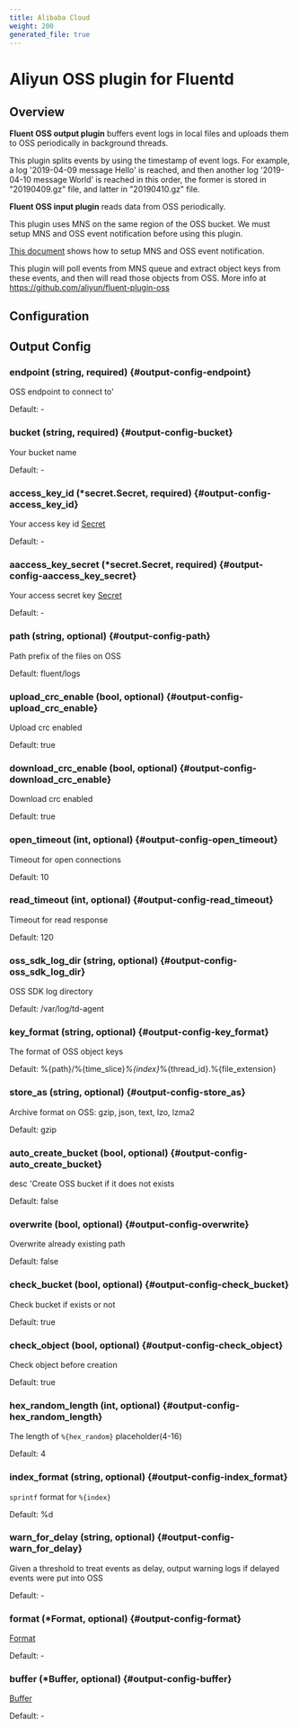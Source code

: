 ```yaml
---
title: Alibaba Cloud
weight: 200
generated_file: true
---
```


# Aliyun OSS plugin for Fluentd
## Overview
**Fluent OSS output plugin** buffers event logs in local files and uploads them to OSS periodically in background threads.

This plugin splits events by using the timestamp of event logs. For example,  a log '2019-04-09 message Hello' is reached, and then another log '2019-04-10 message World' is reached in this order, the former is stored in "20190409.gz" file, and latter in "20190410.gz" file.

**Fluent OSS input plugin** reads data from OSS periodically.

This plugin uses MNS on the same region of the OSS bucket. We must setup MNS and OSS event notification before using this plugin.

[This document](https://help.aliyun.com/document_detail/52656.html) shows how to setup MNS and OSS event notification.

This plugin will poll events from MNS queue and extract object keys from these events, and then will read those objects from OSS.
More info at https://github.com/aliyun/fluent-plugin-oss

## Configuration
## Output Config

### endpoint (string, required) {#output-config-endpoint}

OSS endpoint to connect to' 

Default: -

### bucket (string, required) {#output-config-bucket}

Your bucket name 

Default: -

### access_key_id (*secret.Secret, required) {#output-config-access_key_id}

Your access key id [Secret](../secret/) 

Default: -

### aaccess_key_secret (*secret.Secret, required) {#output-config-aaccess_key_secret}

Your access secret key [Secret](../secret/) 

Default: -

### path (string, optional) {#output-config-path}

Path prefix of the files on OSS  

Default:  fluent/logs

### upload_crc_enable (bool, optional) {#output-config-upload_crc_enable}

Upload crc enabled  

Default:  true

### download_crc_enable (bool, optional) {#output-config-download_crc_enable}

Download crc enabled  

Default:  true

### open_timeout (int, optional) {#output-config-open_timeout}

Timeout for open connections  

Default:  10

### read_timeout (int, optional) {#output-config-read_timeout}

Timeout for read response  

Default:  120

### oss_sdk_log_dir (string, optional) {#output-config-oss_sdk_log_dir}

OSS SDK log directory  

Default:  /var/log/td-agent

### key_format (string, optional) {#output-config-key_format}

The format of OSS object keys  

Default:  %{path}/%{time_slice}_%{index}_%{thread_id}.%{file_extension}

### store_as (string, optional) {#output-config-store_as}

Archive format on OSS: gzip, json, text, lzo, lzma2  

Default:  gzip

### auto_create_bucket (bool, optional) {#output-config-auto_create_bucket}

desc 'Create OSS bucket if it does not exists  

Default:  false

### overwrite (bool, optional) {#output-config-overwrite}

Overwrite already existing path  

Default:  false

### check_bucket (bool, optional) {#output-config-check_bucket}

Check bucket if exists or not  

Default:  true

### check_object (bool, optional) {#output-config-check_object}

Check object before creation  

Default:  true

### hex_random_length (int, optional) {#output-config-hex_random_length}

The length of `%{hex_random}` placeholder(4-16)  

Default:  4

### index_format (string, optional) {#output-config-index_format}

`sprintf` format for `%{index}`  

Default:  %d

### warn_for_delay (string, optional) {#output-config-warn_for_delay}

Given a threshold to treat events as delay, output warning logs if delayed events were put into OSS 

Default: -

### format (*Format, optional) {#output-config-format}

[Format](../format/) 

Default: -

### buffer (*Buffer, optional) {#output-config-buffer}

[Buffer](../buffer/) 

Default: -



